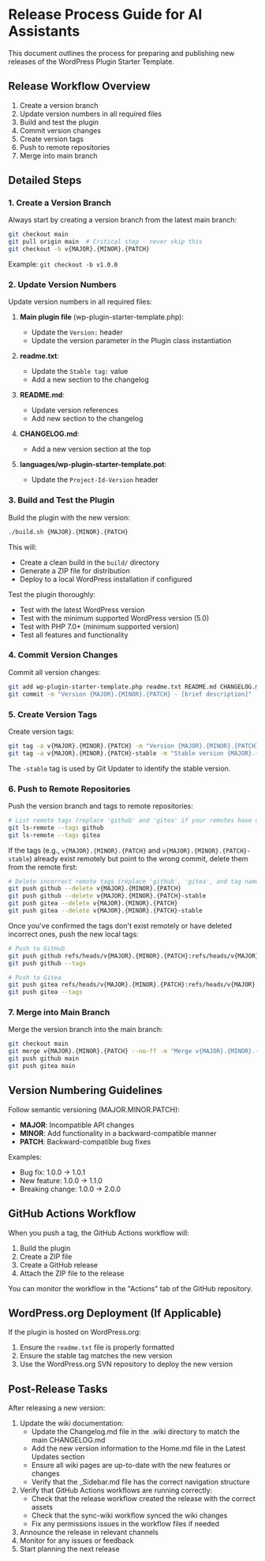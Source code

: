 # Release Process Guide for AI Assistants

This document outlines the process for preparing and publishing new releases of the WordPress Plugin Starter Template.

## Release Workflow Overview

1. Create a version branch
2. Update version numbers in all required files
3. Build and test the plugin
4. Commit version changes
5. Create version tags
6. Push to remote repositories
7. Merge into main branch

## Detailed Steps

### 1. Create a Version Branch

Always start by creating a version branch from the latest main branch:

```bash
git checkout main
git pull origin main  # Critical step - never skip this
git checkout -b v{MAJOR}.{MINOR}.{PATCH}
```

Example: `git checkout -b v1.0.0`

### 2. Update Version Numbers

Update version numbers in all required files:

1. **Main plugin file** (wp-plugin-starter-template.php):
   - Update the `Version:` header
   - Update the version parameter in the Plugin class instantiation

2. **readme.txt**:
   - Update the `Stable tag:` value
   - Add a new section to the changelog

3. **README.md**:
   - Update version references
   - Add new section to the changelog

4. **CHANGELOG.md**:
   - Add a new version section at the top

5. **languages/wp-plugin-starter-template.pot**:
   - Update the `Project-Id-Version` header

### 3. Build and Test the Plugin

Build the plugin with the new version:

```bash
./build.sh {MAJOR}.{MINOR}.{PATCH}
```

This will:

- Create a clean build in the `build/` directory
- Generate a ZIP file for distribution
- Deploy to a local WordPress installation if configured

Test the plugin thoroughly:

- Test with the latest WordPress version
- Test with the minimum supported WordPress version (5.0)
- Test with PHP 7.0+ (minimum supported version)
- Test all features and functionality

### 4. Commit Version Changes

Commit all version changes:

```bash
git add wp-plugin-starter-template.php readme.txt README.md CHANGELOG.md languages/wp-plugin-starter-template.pot
git commit -m "Version {MAJOR}.{MINOR}.{PATCH} - [brief description]"
```

### 5. Create Version Tags

Create version tags:

```bash
git tag -a v{MAJOR}.{MINOR}.{PATCH} -m "Version {MAJOR}.{MINOR}.{PATCH}"
git tag -a v{MAJOR}.{MINOR}.{PATCH}-stable -m "Stable version {MAJOR}.{MINOR}.{PATCH}"
```

The `-stable` tag is used by Git Updater to identify the stable version.

### 6. Push to Remote Repositories

Push the version branch and tags to remote repositories:

```bash
# List remote tags (replace 'github' and 'gitea' if your remotes have different names)
git ls-remote --tags github
git ls-remote --tags gitea
```

If the tags (e.g., `v{MAJOR}.{MINOR}.{PATCH}` and `v{MAJOR}.{MINOR}.{PATCH}-stable`) already exist remotely but point to the wrong commit, delete them from the remote first:

```bash
# Delete incorrect remote tags (replace 'github', 'gitea', and tag names)
git push github --delete v{MAJOR}.{MINOR}.{PATCH}
git push github --delete v{MAJOR}.{MINOR}.{PATCH}-stable
git push gitea --delete v{MAJOR}.{MINOR}.{PATCH}
git push gitea --delete v{MAJOR}.{MINOR}.{PATCH}-stable
```

Once you've confirmed the tags don't exist remotely or have deleted incorrect ones, push the new local tags:

```bash
# Push to GitHub
git push github refs/heads/v{MAJOR}.{MINOR}.{PATCH}:refs/heads/v{MAJOR}.{MINOR}.{PATCH}
git push github --tags

# Push to Gitea
git push gitea refs/heads/v{MAJOR}.{MINOR}.{PATCH}:refs/heads/v{MAJOR}.{MINOR}.{PATCH}
git push gitea --tags
```

### 7. Merge into Main Branch

Merge the version branch into the main branch:

```bash
git checkout main
git merge v{MAJOR}.{MINOR}.{PATCH} --no-ff -m "Merge v{MAJOR}.{MINOR}.{PATCH} into main"
git push github main
git push gitea main
```

## Version Numbering Guidelines

Follow semantic versioning (MAJOR.MINOR.PATCH):

- **MAJOR**: Incompatible API changes
- **MINOR**: Add functionality in a backward-compatible manner
- **PATCH**: Backward-compatible bug fixes

Examples:

- Bug fix: 1.0.0 → 1.0.1
- New feature: 1.0.0 → 1.1.0
- Breaking change: 1.0.0 → 2.0.0

## GitHub Actions Workflow

When you push a tag, the GitHub Actions workflow will:

1. Build the plugin
2. Create a ZIP file
3. Create a GitHub release
4. Attach the ZIP file to the release

You can monitor the workflow in the "Actions" tab of the GitHub repository.

## WordPress.org Deployment (If Applicable)

If the plugin is hosted on WordPress.org:

1. Ensure the `readme.txt` file is properly formatted
2. Ensure the stable tag matches the new version
3. Use the WordPress.org SVN repository to deploy the new version

## Post-Release Tasks

After releasing a new version:

1. Update the wiki documentation:
   - Update the Changelog.md file in the .wiki directory to match the main CHANGELOG.md
   - Add the new version information to the Home.md file in the Latest Updates section
   - Ensure all wiki pages are up-to-date with the new features or changes
   - Verify that the _Sidebar.md file has the correct navigation structure
2. Verify that GitHub Actions workflows are running correctly:
   - Check that the release workflow created the release with the correct assets
   - Check that the sync-wiki workflow synced the wiki changes
   - Fix any permissions issues in the workflow files if needed
3. Announce the release in relevant channels
4. Monitor for any issues or feedback
5. Start planning the next release
